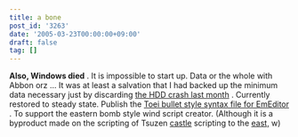 ```yaml
---
title: a bone
post_id: '3263'
date: '2005-03-23T00:00:00+09:00'
draft: false
tag: []
---
```


**Also, Windows died** . It is impossible to start up. Data or the whole with Abbon orz ... It was at least a salvation that I had backed up the minimum data necessary just by discarding [the HDD crash last month](/3256) . Currently restored to steady state. Publish the [Toei bullet style syntax file for EmEditor](/emeditor-danmakufu) . To support the eastern bomb style wind script creator. (Although it is a byproduct made on the scripting of Tsuzen [castle](/!/thA/) scripting to the [east,](/!/thA/) w)